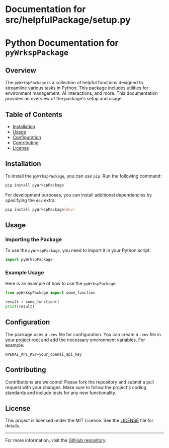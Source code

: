 # Documentation for src/helpfulPackage/setup.py

# Python Documentation for `pyWrkspPackage`

## Overview

The `pyWrkspPackage` is a collection of helpful functions designed to streamline various tasks in Python. This package includes utilities for environment management, AI interactions, and more. This documentation provides an overview of the package's setup and usage.

## Table of Contents

- [Installation](#installation)
- [Usage](#usage)
- [Configuration](#configuration)
- [Contributing](#contributing)
- [License](#license)

## Installation

To install the `pyWrkspPackage`, you can use `pip`. Run the following command:

```bash
pip install pyWrkspPackage
```

For development purposes, you can install additional dependencies by specifying the `dev` extra:

```bash
pip install pyWrkspPackage[dev]
```

## Usage

### Importing the Package

To use the `pyWrkspPackage`, you need to import it in your Python script:

```python
import pyWrkspPackage
```

### Example Usage

Here is an example of how to use the `pyWrkspPackage`:

```python
from pyWrkspPackage import some_function

result = some_function()
print(result)
```

## Configuration

The package uses a `.env` file for configuration. You can create a `.env` file in your project root and add the necessary environment variables. For example:

```
OPENAI_API_KEY=your_openai_api_key
```

## Contributing

Contributions are welcome! Please fork the repository and submit a pull request with your changes. Make sure to follow the project's coding standards and include tests for any new functionality.

## License

This project is licensed under the MIT License. See the [LICENSE](https://github.com/jonahmakowski/pyWrskp/blob/main/LICENSE) file for details.

---

For more information, visit the [GitHub repository](https://github.com/jonahmakowski/pyWrskp).